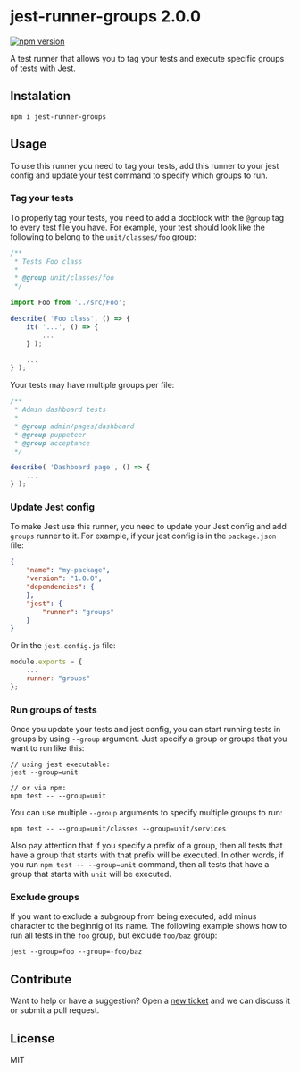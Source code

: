 # jest-runner-groups 2.0.0

[![npm version](https://badge.fury.io/js/jest-runner-groups.svg)](https://badge.fury.io/js/jest-runner-groups)

A test runner that allows you to tag your tests and execute specific groups of tests with Jest.

## Instalation

```sh-session
npm i jest-runner-groups
```

## Usage

To use this runner you need to tag your tests, add this runner to your jest config and update your test command to specify which groups to run.

### Tag your tests

To properly tag your tests, you need to add a docblock with the `@group` tag to every test file you have. For example, your test should look like the following to belong to the `unit/classes/foo` group:

```javascript
/**
 * Tests Foo class
 * 
 * @group unit/classes/foo
 */

import Foo from '../src/Foo';

describe( 'Foo class', () => {
    it( '...', () => {
        ...
    } );

    ...
} );
```

Your tests may have multiple groups per file:

```javascript
/**
 * Admin dashboard tests
 * 
 * @group admin/pages/dashboard
 * @group puppeteer
 * @group acceptance
 */

describe( 'Dashboard page', () => {
    ...
} );
```

### Update Jest config

To make Jest use this runner, you need to update your Jest config and add `groups` runner to it. For example, if your jest config is in the `package.json` file:

```json
{
    "name": "my-package",
    "version": "1.0.0",
    "dependencies": {
    },
    "jest": {
        "runner": "groups"
    }
}
```

Or in the `jest.config.js` file:

```javascript
module.exports = {
    ...
    runner: "groups"
};
```

### Run groups of tests

Once you update your tests and jest config, you can start running tests in groups by using `--group` argument. Just specify a group or groups that you want to run like this:

```sh-session
// using jest executable:
jest --group=unit

// or via npm:
npm test -- --group=unit
```

You can use multiple `--group` arguments to specify multiple groups to run:

```sh-session
npm test -- --group=unit/classes --group=unit/services
```

Also pay attention that if you specify a prefix of a group, then all tests that have a group that starts with that prefix will be executed. In other words, if you run `npm test -- --group=unit` command, then all tests that have a group that starts with `unit` will be executed.

### Exclude groups

If you want to exclude a subgroup from being executed, add minus character to the beginnig of its name. The following example shows how to run all tests in the `foo` group, but exclude `foo/baz` group:

```sh-session
jest --group=foo --group=-foo/baz
```

## Contribute

Want to help or have a suggestion? Open a [new ticket](https://github.com/eugene-manuilov/jest-runner-groups/issues/new) and we can discuss it or submit a pull request.

## License

MIT
